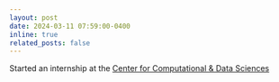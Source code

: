 ```yaml
---
layout: post
date: 2024-03-11 07:59:00-0400
inline: true
related_posts: false
---
```


Started an internship at the [Center for Computational & Data Sciences](https://ccds.ai/)
